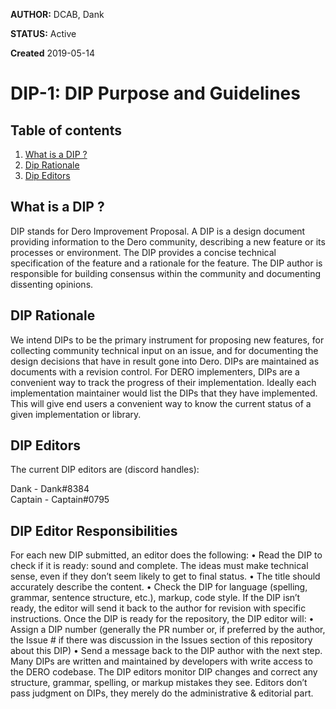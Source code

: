 **AUTHOR:** DCAB, Dank

**STATUS:** Active

**Created** 2019-05-14


# DIP-1: DIP Purpose and Guidelines 

## Table of contents
1. [What is a DIP ?](#WhatisaDIP)
2. [Dip Rationale](#DipRationale)
3. [Dip Editors](#DipEditors)





## What is a DIP ? <a name="WhatisaDIP"></a>
DIP stands for Dero Improvement Proposal. A DIP is a design document providing information to the Dero community, describing a new feature or its processes or environment. The DIP provides a concise technical specification of the feature and a rationale for the feature. The DIP author is responsible for building consensus within the community and documenting dissenting opinions.

## DIP Rationale <a name="DIPRationale"></a>
We intend DIPs to be the primary instrument for proposing new features, for collecting community technical input on an issue, and for documenting the design decisions that have in result gone into Dero. DIPs are maintained as documents with a revision control. For DERO implementers, DIPs are a convenient way to track the progress of their implementation. Ideally each implementation maintainer would list the DIPs that they have implemented. This will give end users a convenient way to know the current status of a given implementation or library.

## DIP Editors <a name="DIPEditors"></a>
The current DIP editors are (discord handles):

Dank - Dank#8384<br/>
Captain - Captain#0795<br/>

## DIP Editor Responsibilities
For each new DIP submitted, an editor does the following:
•	Read the DIP to check if it is ready: sound and complete. The ideas must make technical sense, even if they don’t seem likely to get to final status.
•	The title should accurately describe the content.
•	Check the DIP for language (spelling, grammar, sentence structure, etc.), markup, code style.
If the DIP isn’t ready, the editor will send it back to the author for revision with specific instructions.
Once the DIP is ready for the repository, the DIP editor will:
•	Assign a DIP number (generally the PR number or, if preferred by the author, the Issue # if there was discussion in the Issues section of this repository about this DIP)
•	Send a message back to the DIP author with the next step.
Many DIPs are written and maintained by developers with write access to the DERO codebase. The DIP editors monitor DIP changes and correct any structure, grammar, spelling, or markup mistakes they see.
Editors don’t pass judgment on DIPs, they merely do the administrative & editorial part.
